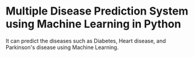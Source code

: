 # Multiple Disease Prediction System using Machine Learning in Python
It can predict the diseases such as Diabetes, Heart disease, and Parkinson's disease using Machine Learning.